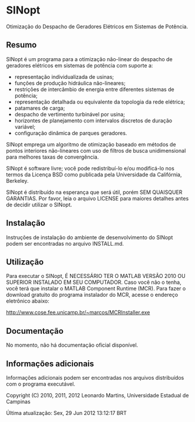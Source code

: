 # SINopt #
Otimização do Despacho de Geradores Elétricos em Sistemas de Potência.

## Resumo ##

SINopt é um programa para a otimização não-linear do despacho de geradores elétricos em sistemas de potência com suporte a:

 * representação individualizada de usinas;
 * funções de produção hidráulica não-lineares;
 * restrições de intercâmbio de energia entre diferentes sistemas de potência;
 * representação detalhada ou equivalente da topologia da rede elétrica;
 * patamares de carga;
 * despacho de vertimento turbinável por usina;
 * horizontes de planejamento com intervalos discretos de duração variável;
 * configuração dinâmica de parques geradores.

SINopt emprega um algoritmo de otimização baseado em métodos de pontos interiores não-lineares com uso de filtros de busca unidimensional para melhores  taxas de convergência.

SINopt é software livre; você pode redistribuí-lo e/ou modificá-lo nos termos da Licença BSD como publicada pela Universidade da Califórnia, Berkeley.

SINopt é distribuído na esperança que será útil, porém SEM QUAISQUER GARANTIAS. Por favor, leia o arquivo LICENSE para maiores detalhes antes de decidir utilizar o SINopt.

## Instalação ##

Instruções de instalação do ambiente de desenvolvimento do SINopt podem ser encontradas no arquivo INSTALL.md.

## Utilização ##

Para executar o SINopt, É NECESSÁRIO TER O MATLAB VERSÃO 2010 OU SUPERIOR INSTALADO EM SEU COMPUTADOR. Caso você não o tenha, você terá que instalar o MATLAB Component Runtime (MCR). Para fazer o download gratuito do programa instalador do MCR, acesse o endereço eletrônico abaixo:

http://www.cose.fee.unicamp.br/~marcos/MCRInstaller.exe

## Documentação ##

No momento, não há documentação oficial disponível.

## Informações adicionais ##

Informações adicionais podem ser encontradas nos arquivos distribuídos com o programa executável.

Copyright (C) 2010, 2011, 2012 Leonardo Martins, Universidade Estadual de Campinas

Última atualização: Sex, 29 Jun 2012 13:12:17 BRT